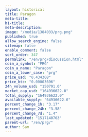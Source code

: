 ```yaml
---
layout: historical
title: Paragon
meta-title: 
h1-title: 
meta-description: 
image: "/media/1384033/prg.png"
published: true
allow_search_engine: false
sitemap: false
enable_comment: false
sort_order: 347
permalink: "/en/prg/discussion.html"
coin_a_symbol: "PRG"
coin_a_name: "Paragon"
coin_a_lower_case: "prg"
price_usd: "0.434308"
price_btc: "0.00003696"
24h_volume_usd: "150791.0"
market_cap_usd: "164936622.0"
total_supply: "164936622.0"
available_supply: "64936622.0"
percent_change_1h: "3.17"
percent_change_24h: "3.58"
percent_change_7d: "1.4"
last_updated: "1517140763"
parent-url: "/en/prg/"
author: Sam
---
```


